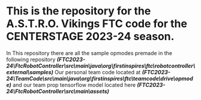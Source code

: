 # This is the repository for the A.S.T.R.O. Vikings FTC code for the CENTERSTAGE 2023-24 season.
In This repository there are all the sample opmodes premade in the following repository
__*(FTC2023-24\FtcRobotController\src\main\java\org\firstinspires\ftc\robotcontroller\external\samples)*__
Our personal team code located at 
__*(FTC2023-24\TeamCode\src\main\java\org\firstinspires\ftc\teamcode\drive\opmode)*__
and our team prop tensorflow model located here 
__*(FTC2023-24\FtcRobotController\src\main\assets)*__
